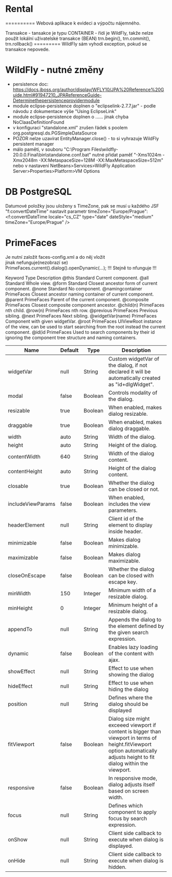 # Rental #
==========
Webová aplikace k evideci a výpočtu nájemného.

Transakce - tansakce je typu CONTAINER - řídí je WildFly, takže nelze použít lokální uživatelské transakce (BEAN)  trn.begin(), trn.commit(), trn.rollback()
=========     WildFly sám vyhodí exception, pokud se transakce nepovede.  

WildFly - nutné změny
=======
- persistence doc: https://docs.jboss.org/author/display/WFLY10/JPA%20Reference%20Guide.html#91947210_JPAReferenceGuide-Determinethepersistenceprovidermodule
- module eclipse-persistence doplnen o "eclipselink-2.7.7.jar" - podle návodu z dokumentace výše "Using EclipseLink"
- module eclipse-persistence doplnen o <dependencies>...<module name="javax.ws.rs.api"/>...</dependencies> jinak chyba NoClaasDefinitionFound
- v konfiguraci "standalone.xml" zrušen řádek s poolem <datasource-class>org.postgresql.ds.PGSimpleDataSource</datasource-class> 
- POZOR nelze uzavírat EntityManager.close() - to si vyhrazuje WildFly persistent manager
- málo paměti, v souboru "C:\Program Files\wildfly-20.0.0.Final\bin\standalone.conf.bat" nutné přidat paměť "-Xms1024m -Xmx2048m -XX:MetaspaceSize=128M -XX:MaxMetaspaceSize=512m" 
  nebo v nastavení NetBeans>Services>WildFly Application Server>Properties>Platform>VM Options

DB PostgreSQL
============
Datumové položky jsou uloženy s TimeZone, pak se musí u každého JSF "f:convertDateTime" nastavit parametr timeZone="Europe/Prague":
    <f:convertDateTime locale="cs_CZ" type="date" dateStyle="medium" timeZone="Europe/Prague" />

PrimeFaces
==========
   Je nutní založit faces-config.xml a do něj vložit     
    <application>
        <action-listener>
        <navigation-handler>
        </view-handler>
        jinak nefunguje(nezobrazí se)  PrimeFaces.current().dialog().openDynamic(...);
    !!! Stejně to nfunguje !!!

Keyword             Type	Description
@this               Standard	Current component.
@all                Standard	Whole view.
@form               Standard	Closest ancestor form of current component.
@none               Standard	No component.
@namingcontainer    PrimeFaces	Closest ancestor naming container of current component.
@parent             PrimeFaces	Parent of the current component.
@composite          PrimeFaces	Closest composite component ancestor.
@child(n)           PrimeFaces	nth child.
@row(n)             PrimeFaces	nth row.
@previous           PrimeFaces	Previous sibling.
@next               PrimeFaces	Next sibling.
@widgetVar(name)    PrimeFaces	Component with given widgetVar.
@root               PrimeFaces	UIViewRoot instance of the view, can be used to start searching from the root instead the current component.
@id(id              PrimeFaces	Used to search components by their id ignoring the component tree structure and naming containers.


Name              |Default| Type    | Description  
---               | ---   | ---     | ---  
widgetVar         | null  | String  | Custom widgetVar of the dialog, if not declared it will be automatically created as "id+dlgWidget". 
modal             | false | Boolean | Controls modality of the dialog. 
resizable         | true  | Boolean | When enabled, makes dialog resizable. 
draggable         | true  | Boolean | When enabled, makes dialog draggable. 
width             | auto  | String  | Width of the dialog. 
height            | auto  | String  | Height of the dialog. 
contentWidth      | 640   | String  | Width of the dialog content. 
contentHeight     | auto  | String  | Height of the dialog content. 
closable          | true  | Boolean | Whether the dialog can be closed or not. 
includeViewParams | false | Boolean | When enabled, includes the view parameters. 
headerElement     | null  | String  | Client id of the element to display inside header. 
minimizable       | false | Boolean | Makes dialog minimizable. 
maximizable       | false | Boolean | Makes dialog maximizable. 
closeOnEscape     | false | Boolean | Whether the dialog can be closed with escape key. 
minWidth          | 150   | Integer | Minimum width of a resizable dialog. 
minHeight         | 0     | Integer | Minimum height of a resizable dialog. 
appendTo          | null  | String  | Appends the dialog to the element defined by the given search expression. 
dynamic           | false | Boolean | Enables lazy loading of the content with ajax. 
showEffect        | null  | String  | Effect to use when showing the dialog 
hideEffect        | null  | String  | Effect to use when hiding the dialog 
position          | null  | String  | Defines where the dialog should be displayed 
fitViewport       | false | Boolean | Dialog size might exceeed viewport if content is bigger than viewport in terms of height.fitViewport option automatically adjusts height to fit dialog within the viewport. 
responsive        | false | Boolean | In responsive mode, dialog adjusts itself based on screen width. 
focus             | null  | String  | Defines which component to apply focus by search expression. 
onShow            | null  | String  | Client side callback to execute when dialog is displayed. 
onHide            | null  | String  | Client side callback to execute when dialog is hidden.